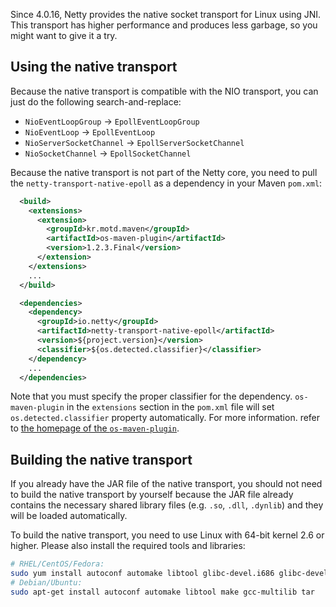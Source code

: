 Since 4.0.16, Netty provides the native socket transport for Linux using JNI.  This transport has higher performance and produces less garbage, so you might want to give it a try.

## Using the native transport

Because the native transport is compatible with the NIO transport, you can just do the following search-and-replace:

* `NioEventLoopGroup` → `EpollEventLoopGroup`
* `NioEventLoop` → `EpollEventLoop`
* `NioServerSocketChannel` → `EpollServerSocketChannel`
* `NioSocketChannel` → `EpollSocketChannel`

Because the native transport is not part of the Netty core, you need to pull the `netty-transport-native-epoll` as a dependency in your Maven `pom.xml`:

```xml
  <build>
    <extensions>
      <extension>
        <groupId>kr.motd.maven</groupId>
        <artifactId>os-maven-plugin</artifactId>
        <version>1.2.3.Final</version>
      </extension>
    </extensions>
    ...
  </build>

  <dependencies>
    <dependency>
      <groupId>io.netty</groupId>
      <artifactId>netty-transport-native-epoll</artifactId>
      <version>${project.version}</version>
      <classifier>${os.detected.classifier}</classifier>
    </dependency>
    ...
  </dependencies>
```

Note that you must specify the proper classifier for the dependency.  `os-maven-plugin` in the `extensions` section in the `pom.xml` file will set `os.detected.classifier` property automatically.  For more information. refer to [the homepage of the `os-maven-plugin`](https://github.com/trustin/os-maven-plugin).

## Building the native transport

If you already have the JAR file of the native transport, you should not need to build the native transport by yourself because the JAR file already contains the necessary shared library files (e.g. `.so`, `.dll`, `.dynlib`) and they will be loaded automatically.

To build the native transport, you need to use Linux with 64-bit kernel 2.6 or higher.  Please also install the required tools and libraries:

```bash
# RHEL/CentOS/Fedora:
sudo yum install autoconf automake libtool glibc-devel.i686 glibc-devel libgcc.i686 make tar
# Debian/Ubuntu:
sudo apt-get install autoconf automake libtool make gcc-multilib tar
```